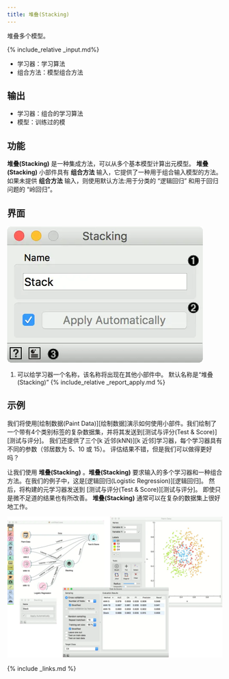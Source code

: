 ```yaml
---
title: 堆叠(Stacking)
---
```


堆叠多个模型。





{% include_relative _input.md%}


- 学习器：学习算法
- 组合方法：模型组合方法

## 输出
- 学习器：组合的学习算法
- 模型：训练过的模

## 功能
**堆叠(Stacking)** 是一种集成方法，可以从多个基本模型计算出元模型。 **堆叠(Stacking)** 小部件具有 **组合方法** 输入，它提供了一种用于组合输入模型的方法。如果未提供 **组合方法** 输入，则使用默认方法:用于分类的 “逻辑回归” 和用于回归问题的 “岭回归”。

## 界面
![](/assets/images/model/Stacking-stamped.png.webp)

1. 可以给学习器一个名称，该名称将出现在其他小部件中。 默认名称是“堆叠(Stacking)”
{% include_relative _report_apply.md %}


## 示例
我们将使用[绘制数据(Paint Data)][绘制数据]演示如何使用小部件。我们绘制了一个带有4个类别标签的复杂数据集，并将其发送到[测试与评分(Test & Score)][测试与评分]。 我们还提供了三个[k 近邻(kNN)][k 近邻]学习器，每个学习器具有不同的参数（邻居数为 5、10 或 15）。 评估结果不错，但是我们可以做得更好吗？

让我们使用 **堆叠(Stacking)** 。**堆叠(Stacking)** 要求输入的多个学习器和一种组合方法。在我们的例子中，这是[逻辑回归(Logistic Regression)][逻辑回归]。 然后，将构建的元学习器发送到 [测试与评分(Test & Score)][测试与评分]。 即使只是微不足道的结果也有所改善。 **堆叠(Stacking)** 通常可以在复杂的数据集上很好地工作。


![](/assets/images/model/Stacking-Example.png.webp)

{% include _links.md %}
